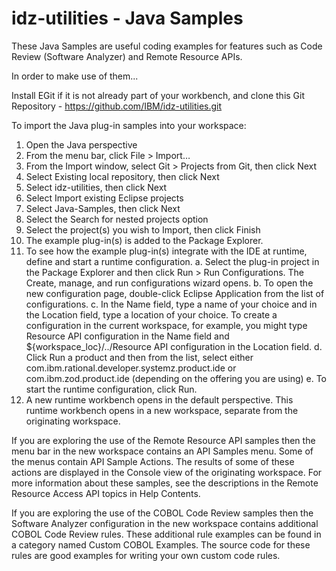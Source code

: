 # idz-utilities - Java Samples
These Java Samples are useful coding examples for features such as Code Review (Software Analyzer) and Remote Resource APIs. 

In order to make use of them... 

Install EGit if it is not already part of your workbench, and clone this Git Repository - https://github.com/IBM/idz-utilities.git

To import the Java plug-in samples into your workspace:
1.	Open the Java perspective
2.	From the menu bar, click File > Import…
3.	From the Import window, select Git > Projects from Git, then click Next
4.	Select Existing local repository, then click Next
5.	Select idz-utilities, then click Next
6.	Select Import existing Eclipse projects
7.	Select Java-Samples, then click Next
8.	Select the Search for nested projects option
9.	Select the project(s) you wish to Import, then click Finish
10.	The example plug-in(s) is added to the Package Explorer.
11.	To see how the example plug-in(s) integrate with the IDE at runtime, define and start a runtime configuration. 
a.	Select the plug-in project in the Package Explorer and then click Run > Run Configurations. The Create, manage, and run configurations wizard opens.
b.	To open the new configuration page, double-click Eclipse Application from the list of configurations.
c.	In the Name field, type a name of your choice and in the Location field, type a location of your choice. To create a configuration in the current workspace, for example, you might type Resource API configuration in the Name field and ${workspace_loc}/../Resource API configuration in the Location field.
d.	Click Run a product and then from the list, select either com.ibm.rational.developer.systemz.product.ide or com.ibm.zod.product.ide (depending on the offering you are using)
e.	To start the runtime configuration, click Run.
12.	A new runtime workbench opens in the default perspective. This runtime workbench opens in a new workspace, separate from the originating workspace. 

If you are exploring the use of the Remote Resource API samples then the menu bar in the new workspace contains an API Samples menu. Some of the menus contain API Sample Actions. The results of some of these actions are displayed in the Console view of the originating workspace. For more information about these samples, see the descriptions in the Remote Resource Access API topics in Help Contents.

If you are exploring the use of the COBOL Code Review samples then the Software Analyzer configuration in the new workspace contains additional COBOL Code Review rules.  These additional rule examples can be found in a category named Custom COBOL Examples.  The source code for these rules are good examples for writing your own custom code rules.
